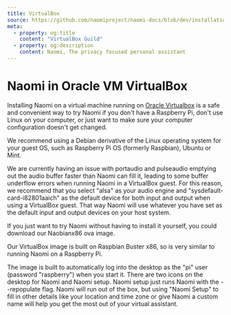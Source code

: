 ```yaml
---
title: VirtualBox
source: https://github.com/naomiproject/naomi-docs/blob/dev/installation/virtualbox.md
meta:
  - property: og:title
    content: "VirtualBox Guild"
  - property: og:description
    content: Naomi, The privacy focused personal assistant
---
```


# Naomi in Oracle VM VirtualBox

Installing Naomi on a virtual machine running on [Oracle Virtualbox](https://www.virtualbox.org) is a safe
and convenient way to try Naomi if you don't have a Raspberry Pi, don't use Linux on your computer, or just
want to make sure your computer configuration doesn't get changed.

We recommend using a Debian derivative of the Linux operating system for your guest OS, such as Raspberry Pi OS (formerly Raspbian), Ubuntu or Mint.

We are currently having an issue with portaudio and pulseaudio emptying out the audio buffer faster than Naomi can fill it,
leading to some buffer underflow errors when running Naomi in a VirtualBox guest.
For this reason, we recommend that you select "alsa" as your audio engine and "sysdefault-card-i82801aaich" as the default
device for both input and output when using a VirtualBox guest.
That way Naomi will use whatever you have set as the default input and output devices on your host system.

If you just want to try Naomi without having to install it yourself, you could download our Naobianx86 ova image.

Our VirtualBox image is built on Raspbian Buster x86, so is very similar to running Naomi on a Raspberry Pi.

The image is built to automatically log into the desktop as the "pi" user (password "raspberry") when you start it. There are
two icons on the desktop for Naomi and Naomi setup. Naomi setup just runs Naomi with the --repopulate flag. Naomi will run
out of the box, but using "Naomi Setup" to fill in other details like your location and time zone or give Naomi a custom name
will help you get the most out of your virtual assistant.

<DocPreviousVersions/>
<EditPageLink/>
